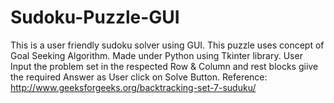 # Sudoku-Puzzle-GUI
This is a user friendly sudoku solver using GUI.  This puzzle uses concept of Goal Seeking Algorithm. Made under Python using Tkinter library.
User Input the problem set in the respected Row & Column and rest blocks giive the required Answer as User click on Solve Button.
Reference: http://www.geeksforgeeks.org/backtracking-set-7-suduku/
